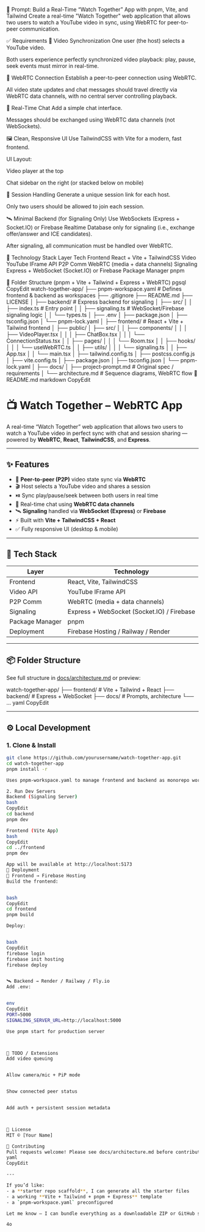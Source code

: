 📝 Prompt: Build a Real-Time “Watch Together” App with pnpm, Vite, and Tailwind
Create a real-time "Watch Together" web application that allows two users to watch a YouTube video in sync, using WebRTC for peer-to-peer communication.

✅ Requirements
🎥 Video Synchronization
One user (the host) selects a YouTube video.


Both users experience perfectly synchronized video playback: play, pause, seek events must mirror in real-time.


🔌 WebRTC Connection
Establish a peer-to-peer connection using WebRTC.


All video state updates and chat messages should travel directly via WebRTC data channels, with no central server controlling playback.


💬 Real-Time Chat
Add a simple chat interface.


Messages should be exchanged using WebRTC data channels (not WebSockets).


🖼️ Clean, Responsive UI
Use TailwindCSS with Vite for a modern, fast frontend.


UI Layout:


Video player at the top


Chat sidebar on the right (or stacked below on mobile)


🔗 Session Handling
Generate a unique session link for each host.


Only two users should be allowed to join each session.


🛰️ Minimal Backend (for Signaling Only)
Use WebSockets (Express + Socket.IO) or Firebase Realtime Database only for signaling (i.e., exchange offer/answer and ICE candidates).


After signaling, all communication must be handled over WebRTC.



🧱 Technology Stack
Layer
Tech
Frontend
React + Vite + TailwindCSS
Video
YouTube IFrame API
P2P Comm
WebRTC (media + data channels)
Signaling
Express + WebSocket (Socket.IO) or Firebase
Package Manager
pnpm

📁 Folder Structure (pnpm + Vite + Tailwind + Express + WebRTC)
pgsql
CopyEdit
watch-together-app/
├── pnpm-workspace.yaml        # Defines frontend & backend as workspaces
├── .gitignore
├── README.md
├── LICENSE
│
├── backend/                   # Express backend for signaling
│   ├── src/
│   │   ├── index.ts           # Entry point
│   │   ├── signaling.ts       # WebSocket/Firebase signaling logic
│   │   └── types.ts
│   ├── .env
│   ├── package.json
│   ├── tsconfig.json
│   └── pnpm-lock.yaml
│
├── frontend/                  # React + Vite + Tailwind frontend
│   ├── public/
│   ├── src/
│   │   ├── components/
│   │   │   ├── VideoPlayer.tsx
│   │   │   ├── ChatBox.tsx
│   │   │   └── ConnectionStatus.tsx
│   │   ├── pages/
│   │   │   └── Room.tsx
│   │   ├── hooks/
│   │   │   └── useWebRTC.ts
│   │   ├── utils/
│   │   │   └── signaling.ts
│   │   ├── App.tsx
│   │   └── main.tsx
│   ├── tailwind.config.ts
│   ├── postcss.config.js
│   ├── vite.config.ts
│   ├── package.json
│   ├── tsconfig.json
│   └── pnpm-lock.yaml
│
├── docs/
│   ├── project-prompt.md      # Original spec / requirements
│   └── architecture.md        # Sequence diagrams, WebRTC flow
📄 README.md
markdown
CopyEdit
# 📺 Watch Together – WebRTC App

A real-time “Watch Together” web application that allows two users to watch a YouTube video in perfect sync with chat and session sharing — powered by **WebRTC**, **React**, **TailwindCSS**, and **Express**.

---

## ✨ Features

- 🔗 **Peer-to-peer (P2P)** video state sync via **WebRTC**
- 🎬 Host selects a YouTube video and shares a session
- ⏯️ Sync play/pause/seek between both users in real time
- 💬 Real-time chat using **WebRTC data channels**
- 🛰️ **Signaling** handled via **WebSocket (Express)** or **Firebase**
- ⚡ Built with **Vite + TailwindCSS + React**
- ✅ Fully responsive UI (desktop & mobile)

---

## 🧱 Tech Stack

| Layer          | Technology                            |
|----------------|----------------------------------------|
| Frontend       | React, Vite, TailwindCSS               |
| Video API      | YouTube IFrame API                    |
| P2P Comm       | WebRTC (media + data channels)        |
| Signaling      | Express + WebSocket (Socket.IO) / Firebase |
| Package Manager| pnpm                                  |
| Deployment     | Firebase Hosting / Railway / Render   |

---

## 📦 Folder Structure

See full structure in [docs/architecture.md](docs/architecture.md) or preview:


watch-together-app/ ├── frontend/ # Vite + Tailwind + React ├── backend/ # Express + WebSocket ├── docs/ # Prompts, architecture └── ...
yaml
CopyEdit

---

## ⚙️ Local Development

### 1. Clone & Install
```bash
git clone https://github.com/yourusername/watch-together-app.git
cd watch-together-app
pnpm install -r

Uses pnpm-workspace.yaml to manage frontend and backend as monorepo workspaces.

2. Run Dev Servers
Backend (Signaling Server)
bash
CopyEdit
cd backend
pnpm dev

Frontend (Vite App)
bash
CopyEdit
cd ../frontend
pnpm dev

App will be available at http://localhost:5173
🚀 Deployment
📡 Frontend → Firebase Hosting
Build the frontend:


bash
CopyEdit
cd frontend
pnpm build

Deploy:


bash
CopyEdit
firebase login
firebase init hosting
firebase deploy


🛰️ Backend → Render / Railway / Fly.io
Add .env:


env
CopyEdit
PORT=5000
SIGNALING_SERVER_URL=http://localhost:5000

Use pnpm start for production server



🧪 TODO / Extensions
Add video queuing


Allow camera/mic + PiP mode


Show connected peer status


Add auth + persistent session metadata



📄 License
MIT © [Your Name]

🤝 Contributing
Pull requests welcome! Please see docs/architecture.md before contributing.
yaml
CopyEdit

---

If you’d like:
- a **starter repo scaffold**, I can generate all the starter files
- a working **Vite + Tailwind + pnpm + Express** template
- a `pnpm-workspace.yaml` preconfigured

Let me know — I can bundle everything as a downloadable ZIP or GitHub starter kit.

4o

